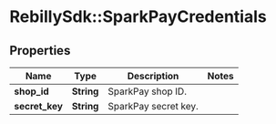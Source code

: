 # RebillySdk::SparkPayCredentials

## Properties
Name | Type | Description | Notes
------------ | ------------- | ------------- | -------------
**shop_id** | **String** | SparkPay shop ID. | 
**secret_key** | **String** | SparkPay secret key. | 

